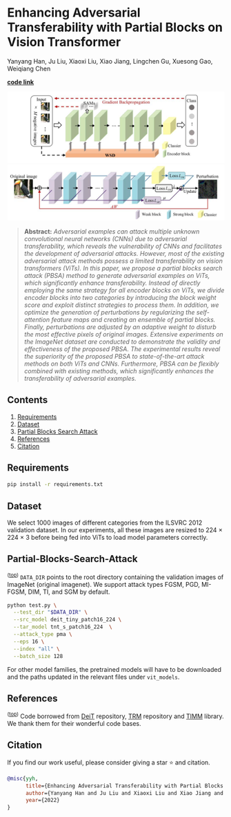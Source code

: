 # Enhancing Adversarial Transferability with Partial Blocks on Vision Transformer

Yanyang Han, Ju Liu, Xiaoxi Liu, Xiao Jiang, Lingchen Gu, Xuesong Gao, Weiqiang Chen

**[code link](https://github.com/yanyanghan/PBSA.git)** 

![Partial Blocks Search Process](Search.jpg)
![Adversarial Attack Process](Attack.jpg)

> **Abstract:** 
*Adversarial examples can attack multiple unknown convolutional neural networks (CNNs) due to adversarial transferability, which reveals the vulnerability of CNNs and facilitates the development of adversarial attacks. However, most of the existing adversarial attack methods possess a limited transferability on vision transformers (ViTs). In this paper, we propose a partial blocks search attack (PBSA) method to generate adversarial examples on ViTs, which significantly enhance transferability. Instead of directly employing the same strategy for all encoder blocks on ViTs, we divide encoder blocks into two categories by introducing the block weight score and exploit distinct strategies to process them. In addition, we optimize the generation of perturbations by regularizing the self-attention feature maps and creating an ensemble of partial blocks. Finally, perturbations are adjusted by an adaptive weight to disturb the most effective pixels of original images. Extensive experiments on the ImageNet dataset are conducted to demonstrate the validity and effectiveness of the proposed PBSA. The experimental results reveal the superiority of the proposed PBSA to state-of-the-art attack methods on both ViTs and CNNs. Furthermore, PBSA can be flexibly combined with existing methods, which significantly enhances the transferability of adversarial examples.*

## Contents
1) [Requirements](#Requirements)
2) [Dataset](#Dataset)
3) [Partial Blocks Search Attack](#Partial-Blocks-Search-Attack)
4) [References](#references)
5) [Citation](#citation)

## Requirements
```bash
pip install -r requirements.txt
```

## Dataset
We select 1000 images of different categories from the ILSVRC 2012 validation dataset. In our experiments, all these images are resized to 224 × 224 × 3 before being fed into ViTs to load model parameters correctly.

## Partial-Blocks-Search-Attack
<sup>([top](#contents))</sup>
 `DATA_DIR` points to the root directory containing the validation images of ImageNet (original imagenet). We support attack types FGSM, PGD, MI-FGSM, DIM, TI, and SGM by default. 

```bash
python test.py \
  --test_dir "$DATA_DIR" \
  --src_model deit_tiny_patch16_224 \
  --tar_model tnt_s_patch16_224  \
  --attack_type pma \
  --eps 16 \
  --index "all" \
  --batch_size 128
```
For other model families, the pretrained models will have to be downloaded and the paths updated in the relevant files under `vit_models`.

## References
<sup>([top](#contents))</sup>
Code borrowed from [DeiT](https://github.com/facebookresearch/deit) repository, [TRM](https://github.com/Muzammal-Naseer/On-Improving-Adversarial-Transferability-of-Vision-Transformers.git) repository and [TIMM](https://github.com/rwightman/pytorch-image-models) library. We thank them for their wonderful code bases. 

## Citation
If you find our work useful, please consider giving a star :star: and citation.
```bibtex
@misc{yyh,
      title={Enhancing Adversarial Transferability with Partial Blocks on Vision Transformer}, 
      author={Yanyang Han and Ju Liu and Xiaoxi Liu and Xiao Jiang and Lingchen Gu and Xuesong Gao and Weiqiang Chen},
      year={2022}
}
```
